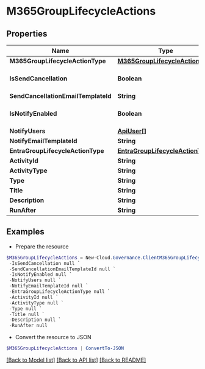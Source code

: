 # M365GroupLifecycleActions
## Properties

Name | Type | Description | Notes
------------ | ------------- | ------------- | -------------
**M365GroupLifecycleActionType** | [**M365GroupLifecycleActionType**](M365GroupLifecycleActionType.md) |  | [optional] 
**IsSendCancellation** | **Boolean** |  | [optional] [default to $false]
**SendCancellationEmailTemplateId** | **String** |  | [optional] 
**IsNotifyEnabled** | **Boolean** |  | [optional] [default to $false]
**NotifyUsers** | [**ApiUser[]**](ApiUser.md) |  | [optional] 
**NotifyEmailTemplateId** | **String** |  | [optional] 
**EntraGroupLifecycleActionType** | [**EntraGroupLifecycleActionType**](EntraGroupLifecycleActionType.md) |  | [optional] 
**ActivityId** | **String** |  | [optional] 
**ActivityType** | **String** |  | [optional] 
**Type** | **String** |  | [optional] 
**Title** | **String** |  | [optional] 
**Description** | **String** |  | [optional] 
**RunAfter** | **String** |  | [optional] 

## Examples

- Prepare the resource
```powershell
$M365GroupLifecycleActions = New-Cloud.Governance.ClientM365GroupLifecycleActions  -M365GroupLifecycleActionType null `
 -IsSendCancellation null `
 -SendCancellationEmailTemplateId null `
 -IsNotifyEnabled null `
 -NotifyUsers null `
 -NotifyEmailTemplateId null `
 -EntraGroupLifecycleActionType null `
 -ActivityId null `
 -ActivityType null `
 -Type null `
 -Title null `
 -Description null `
 -RunAfter null
```

- Convert the resource to JSON
```powershell
$M365GroupLifecycleActions | ConvertTo-JSON
```

[[Back to Model list]](../README.md#documentation-for-models) [[Back to API list]](../README.md#documentation-for-api-endpoints) [[Back to README]](../README.md)

